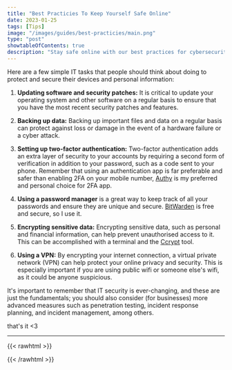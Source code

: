 ```yaml
---
title: "Best Practicies To Keep Yourself Safe Online"
date: 2023-01-25
tags: [Tips]
image: "/images/guides/best-practicies/main.png"
type: "post"
showtableOfContents: true
description: "Stay safe online with our best practices for cybersecurity. Learn how to protect your accounts, avoid scams, and stay private. Read our article."
---
```


Here are a few simple IT tasks that people should think about doing to protect and secure their devices and personal information:

1. **Updating software and security patches:** It is critical to update your operating system and other software on a regular basis to ensure that you have the most recent security patches and features.

2. **Backing up data:** Backing up important files and data on a regular basis can protect against loss or damage in the event of a hardware failure or a cyber attack.

3. **Setting up two-factor authentication:** Two-factor authentication adds an extra layer of security to your accounts by requiring a second form of verification in addition to your password, such as a code sent to your phone. Remember that using an authentication app is far preferable and safer than enabling 2FA on your mobile number, [Authy](https://authy.com/download/) is my preferred and personal choice for 2FA app.

4. **Using a password manager** is a great way to keep track of all your passwords and ensure they are unique and secure. [BitWarden](https://bitwarden.com/download/) is free and secure, so I use it.

5. **Encrypting sensitive data:** Encrypting sensitive data, such as personal and financial information, can help prevent unauthorised access to it. This can be accomplished with a terminal and the [Ccrypt](https://github.com/wvangeit/ccrypt) tool.

6. **Using a VPN:** By encrypting your internet connection, a virtual private network (VPN) can help protect your online privacy and security. This is especially important if you are using public wifi or someone else's wifi, as it could be anyone suspicious.

It's important to remember that IT security is ever-changing, and these are just the fundamentals; you should also consider (for businesses) more advanced measures such as penetration testing, incident response planning, and incident management, among others.

that's it <3

----

{{< rawhtml >}} 
<script src="https://utteranc.es/client.js"
        repo="mansoorbarri/website"
        issue-term="title"
        theme="github-dark"
        crossorigin="anonymous"
        async>
</script>
{{< /rawhtml >}}